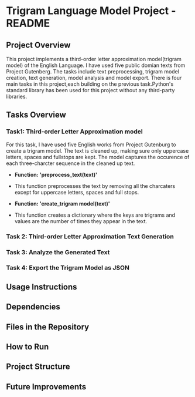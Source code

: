 # Trigram Language Model Project - README

## Project Overview

This project implements a third-order letter approximation model(trigram model) of the English Language. I have used five public domian texts from Project Gutenberg. The tasks include text preprocessing, trigram model creation, text generation, model analysis and model export. There is four main tasks in this project,each building on the previous task.Python's standard library has been used for this project without any third-party libraries.

## Tasks Overview

### Task1: Third-order Letter Approximation model
For this task, I have used five English works from Project Gutenburg to create a trigram model. The text is cleaned up, making sure only uppercase letters, spaces and fullstops are kept. The model captures the occurence of each three-charcter sequence in the cleaned up text.

- **Function: 'preprocess_text(text)'**
- This function preprocesses the text by removing all the charcaters except for uppercase letters, spaces and full stops.

- **Function: 'create_trigram model(text)'**
- This function creates a dictionary where the keys are trigrams and values are the number of times they appear in the text.


### Task 2: Third-order Letter Approximation Text Generation




### Task 3: Analyze the Generated Text





### Task 4: Export the Trigram Model as JSON


## Usage Instructions


## Dependencies


## Files in the Repository


## How to Run



## Project Structure


## Future Improvements



